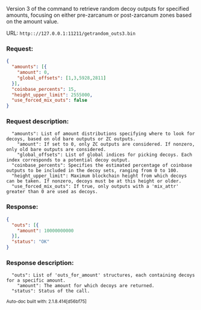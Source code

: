 Version 3 of the command to retrieve random decoy outputs for specified amounts, focusing on either pre-zarcanum or post-zarcanum zones based on the amount value.

URL: ```http:://127.0.0.1:11211/getrandom_outs3.bin```
### Request: 
```json
{
  "amounts": [{
    "amount": 0,
    "global_offsets": [1,3,5928,2811]
  }],
  "coinbase_percents": 15,
  "height_upper_limit": 2555000,
  "use_forced_mix_outs": false
}
```
### Request description: 
```
  "amounts": List of amount distributions specifying where to look for decoys, based on old bare outputs or ZC outputs.
    "amount": If set to 0, only ZC outputs are considered. If nonzero, only old bare outputs are considered.
    "global_offsets": List of global indices for picking decoys. Each index corresponds to a potential decoy output.
  "coinbase_percents": Specifies the estimated percentage of coinbase outputs to be included in the decoy sets, ranging from 0 to 100.
  "height_upper_limit": Maximum blockchain height from which decoys can be taken. If nonzero, decoys must be at this height or older.
  "use_forced_mix_outs": If true, only outputs with a 'mix_attr' greater than 0 are used as decoys.

```
### Response: 
```json
{
  "outs": [{
    "amount": 10000000000
  }],
  "status": "OK"
}
```
### Response description: 
```
  "outs": List of 'outs_for_amount' structures, each containing decoys for a specific amount.
    "amount": The amount for which decoys are returned.
  "status": Status of the call.

```
<sub>Auto-doc built with: 2.1.8.414[d56bf75]</sub>